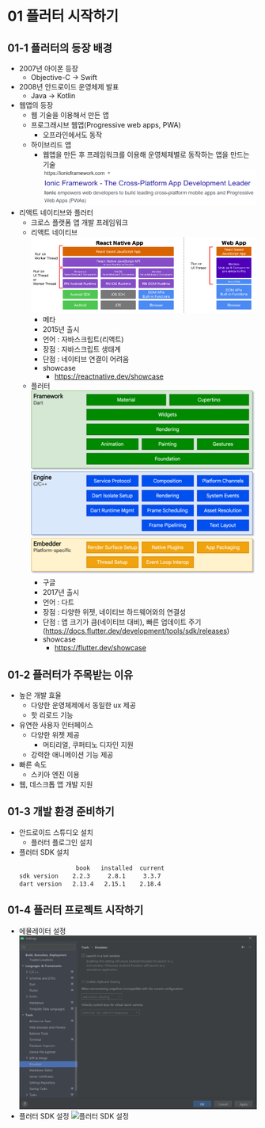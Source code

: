 # 01 플러터 시작하기
## 01-1 플러터의 등장 배경
  - 2007년 아이폰 등장
    - Objective-C -> Swift
  - 2008년 안드로이드 운영체제 발표
    - Java -> Kotlin
  - 웹앱의 등장
    - 웹 기술을 이용해서 만든 앱
    - 프로그래시브 웹앱(Progressive web apps, PWA)
      - 오프라인에서도 동작
    - 하이브리드 앱
      - 웹앱을 만든 후 프레임워크를 이용해 운영체제별로 동작하는 앱을 만드는 기술
        ![ionic](img/ionic.png)
  - 리액트 네이티브와 플러터
    - 크로스 플랫폼 앱 개발 프레임워크
    - 리액트 네이티브
    ![reactnative](img/reactnative-architecture.png)
      - 메타
      - 2015년 출시
      - 언어 : 자바스크립트(리액트)
      - 장점 : 자바스크립트 생태계
      - 단점 : 네이티브 연결이 어려움
      - showcase
        - https://reactnative.dev/showcase
    - 플러터
    ![flutter](img/flutter-architecture.png)
      - 구글
      - 2017년 출시
      - 언어 : 다트
      - 장점 : 다양한 위젯, 네이티브 하드웨어와의 연결성
      - 단점 : 앱 크기가 큼(네이티브 대비), 빠른 업데이트 주기(https://docs.flutter.dev/development/tools/sdk/releases)
      - showcase
        - https://flutter.dev/showcase
## 01-2 플러터가 주목받는 이유
  - 높은 개발 효율
    - 다양한 운영체제에서 동일한 ux 제공
    - 핫 리로드 기능
  - 유연한 사용자 인터페이스
    - 다양한 위젯 제공
      - 머티리얼, 쿠퍼티노 디자인 지원
    - 강력한 애니메이션 기능 제공
  - 빠른 속도
    - 스키아 엔진 이용
  - 웹, 데스크톱 앱 개발 지원
## 01-3 개발 환경 준비하기
  - 안드로이드 스튜디오 설치
    - 플러터 플로그인 설치
  - 플러터 SDK 설치
    ```
                    book   installed  current
    sdk version    2.2.3     2.8.1     3.3.7
    dart version   2.13.4   2.15.1    2.18.4
    ```
## 01-4 플러터 프로젝트 시작하기
  - 에뮬레이터 설정
    ![에뮬레이터 설정](img/emulator-config.png)
  - 플러터 SDK 설정
    ![플러터 SDK 설정](img/flutter_env.png)
